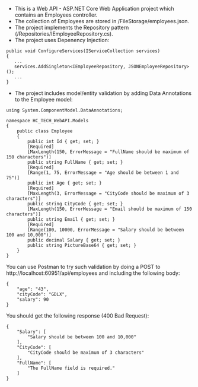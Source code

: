 - This is a Web API - ASP.NET Core Web Application project which contains an Employees controller.
- The collection of Employees are stored in /FileStorage/employees.json.
- The project implements the Repository pattern (/Repositories/IEmployeeRepository.cs).
- The project uses Depenency Injection:
```
public void ConfigureServices(IServiceCollection services)
{
   ...
   services.AddSingleton<IEmployeeRepository, JSONEmployeeRepository>();
   ...
}
```
- The project includes model/entity validation by adding Data Annotations to the Employee model:
```
using System.ComponentModel.DataAnnotations;

namespace HC_TECH_WebAPI.Models
{
    public class Employee
    {
        public int Id { get; set; }
        [Required]
        [MaxLength(150, ErrorMessage = "FullName should be maximum of 150 characters")]
        public string FullName { get; set; }
        [Required]
        [Range(1, 75, ErrorMessage = "Age should be between 1 and 75")]
        public int Age { get; set; }
        [Required]
        [MaxLength(3, ErrorMessage = "CityCode should be maximum of 3 characters")]
        public string CityCode { get; set; }
        [MaxLength(150, ErrorMessage = "Email should be maximum of 150 characters")]
        public string Email { get; set; }
        [Required]
        [Range(100, 10000, ErrorMessage = "Salary should be between 100 and 10,000")]
        public decimal Salary { get; set; }
        public string PictureBase64 { get; set; }
    }
}
```
You can use Postman to try such validation by doing a POST to http://localhost:60951/api/employees and including the following body:
```
{
	"age": "43",
	"cityCode": "GDLX",
	"salary": 90
}
```
You should get the following response (400 Bad Request):
```
{
    "Salary": [
        "Salary should be between 100 and 10,000"
    ],
    "CityCode": [
        "CityCode should be maximum of 3 characters"
    ],
    "FullName": [
        "The FullName field is required."
    ]
}
```

